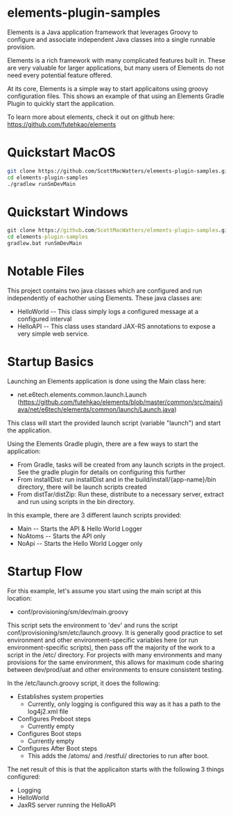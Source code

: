 # elements-plugin-samples

Elements is a Java application framework that leverages Groovy to configure and associate independent Java classes into a single runnable provision. 

Elements is a rich framework with many complicated features built in. These are very valuable for larger applications, but many users of Elements do not need every potential feature offered. 

At its core, Elements is a simple way to start applicaitons using groovy configuration files. This shows an example of that using an Elements Gradle Plugin to quickly start the application. 

To learn more about elements, check it out on github here: https://github.com/futehkao/elements

# Quickstart MacOS

```sh
git clone https://github.com/ScottMacWatters/elements-plugin-samples.git
cd elements-plugin-samples
./gradlew runSmDevMain
```

# Quickstart Windows

```cmd
git clone https://github.com/ScottMacWatters/elements-plugin-samples.git
cd elements-plugin-samples
gradlew.bat runSmDevMain
```

# Notable Files

This project contains two java classes which are configured and run independently of eachother using Elements. These java classes are:

* HelloWorld -- This class simply logs a configured message at a configured interval
* HelloAPI -- This class uses standard JAX-RS annotations to expose a very simple web service. 

# Startup Basics

Launching an Elements application is done using the Main class here:
* net.e6tech.elements.common.launch.Launch (https://github.com/futehkao/elements/blob/master/common/src/main/java/net/e6tech/elements/common/launch/Launch.java)

This class will start the provided launch script (variable "launch") and start the application. 

Using the Elements Gradle plugin, there are a few ways to start the application:
* From Gradle, tasks will be created from any launch scripts in the project. See the gradle plugin for details on configuring this further
* From installDist: run installDist and in the build/install/{app-name}/bin directory, there will be launch scripts created
* From distTar/distZip: Run these, distribute to a necessary server, extract and run using scripts in the bin directory. 

In this example, there are 3 different launch scripts provided:
* Main -- Starts the API & Hello World Logger
* NoAtoms -- Starts the API only
* NoApi -- Starts the Hello World Logger only

# Startup Flow

For this example, let's assume you start using the main script at this location:
* conf/provisioning/sm/dev/main.groovy

This script sets the environment to 'dev' and runs the script  conf/provisioning/sm/etc/launch.groovy. It is generally good practice to set environment and other environment-specific variables here (or run environment-specific scripts), then pass off the majority of the work to a script in the /etc/ directory. For projects with many environments and many provisions for the same environment, this allows for maximum code sharing between dev/prod/uat and other environments to ensure consistent testing. 

In the /etc/launch.groovy script, it does the following:
* Establishes system properties
  * Currently, only logging is configured this way as it has a path to the log4j2.xml file
* Configures Preboot steps 
  *  Currently empty
* Configures Boot steps 
  *  Currently empty
* Configures After Boot steps 
  *  This adds the /atoms/ and /restful/ directories to run after boot. 

The net result of this is that the applicaiton starts with the following 3 things configured:
* Logging
* HelloWorld
* JaxRS server running the HelloAPI
